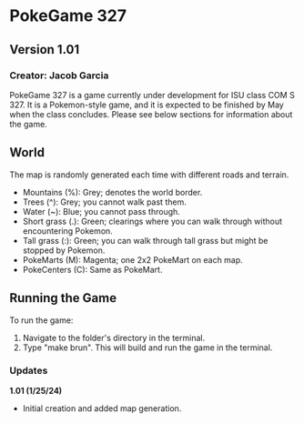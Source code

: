 # PokeGame 327
## Version 1.01
### Creator: Jacob Garcia

PokeGame 327 is a game currently under development for ISU class COM S 327. It is a Pokemon-style game, and it is expected to be finished by May when the class concludes. Please see below sections for information about the game.

## World

The map is randomly generated each time with different roads and terrain.

- Mountains (%): Grey; denotes the world border.
- Trees (^): Grey; you cannot walk past them.
- Water (~): Blue; you cannot pass through.
- Short grass (.): Green; clearings where you can walk through without encountering Pokemon.
- Tall grass (:): Green; you can walk through tall grass but might be stopped by Pokemon.
- PokeMarts (M): Magenta; one 2x2 PokeMart on each map.
- PokeCenters (C): Same as PokeMart.

## Running the Game

To run the game:

1. Navigate to the folder's directory in the terminal.
2. Type "make brun". This will build and run the game in the terminal.

### Updates

**1.01 (1/25/24)**
- Initial creation and added map generation.
